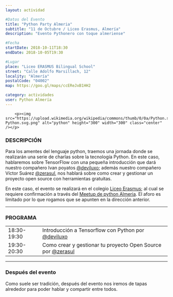 ```yaml
---
layout: actividad

#Datos del Evento
title: "Python Party Almeria"
subtitle: "11 de Octubre / Liceo Erasmus, Almería"
description: "Evento Pythonero con toque almeriense"

#Fecha
startDate: 2018-10-11T18:30
endDate: 2018-10-05T19:30

#Lugar
place: "Liceo ERASMUS Bilingual School"
street: "Calle Adolfo Marsillach, 12"
locality: "Almería"
postalCode: "04002"
map: https://goo.gl/maps/ccEReJxB1HH2

category: actividades
user: Python Almería
---
```

        <p><img src="https://upload.wikimedia.org/wikipedia/commons/thumb/0/0a/Python.svg/768px-Python.svg.png" alt="python" height="300" width="300" class="center" /></p>

<h3 id="descripción">DESCRIPCIÓN</h3>

<p>Para los amentes del lenguaje python, traemos una jornada donde se realizarán una serie de charlas sobre la tecnología Python. En este caso, hablaremos sobre TensorFlow con una pequeña introducción que dará nuestro compañero Ivan poyatos <a href="https://twitter.com/deviluxo">@deviluxo</a>; además nuestro compañero Víctor Suárez <a href="https://twitter.com/zerasul">@zerasul</a>, nos hablará sobre como crear y gestionar un proyecto open source con herramientas gratuitas.</p>

<p>En este caso, el evento se realizará en el colegio <a href="https://www.facebook.com/liceoerasmus/">Liceo Erasmus</a>; al cual se requiere confirmación a través del <a href="https://www.meetup.com/es-ES/Python-Almeria/">Meetup de python Almeria</a>. El aforo es limitado por lo que rogamos que se apunten en la dirección anterior.</p>

<hr />

<h3 id="programa">PROGRAMA</h3>

<table>
  <tbody>
    <tr>
      <td>18:30-19:30</td>
      <td>Introducción a Tensorflow con Python por <a href="https://twitter.com/deviluxo">@deviluxo</a></td>
    </tr>
    <tr>
      <td>19:30-20:30</td>
      <td>Como crear y gestionar tu proyecto Open Source por <a href="https://twitter.com/zerasul">@zerasul</a></td>
    </tr>
  </tbody>
</table>

<hr />

<h3 id="después-del-evento">Después del evento</h3>

<p>Como suele ser tradición, después del evento nos iremos de tapas alrededor para poder hablar y compartir entre todos.</p>


